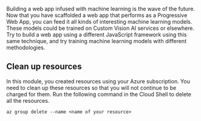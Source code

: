 Building a web app infused with machine learning is the wave of the future. Now that you have scaffolded a web app that performs as a Progressive Web App, you can feed it all kinds of interesting machine learning models. These models could be trained on Custom Vision AI services or elsewhere. Try to build a web app using a different JavaScript framework using this same technique, and try training machine learning models with different methodologies.

## Clean up resources

In this module, you created resources using your Azure subscription. You need to clean up these resources so that you will not continue to be charged for them. Run the following command in the Cloud Shell to delete all the resources.

```azurecli
az group delete --name <name of your resource>
```
